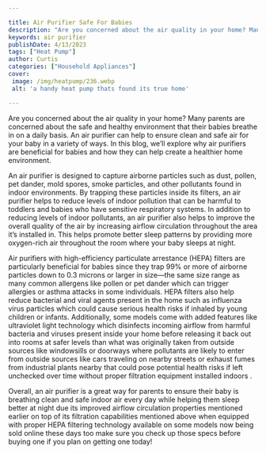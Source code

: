 ```yaml
---

title: Air Purifier Safe For Babies
description: "Are you concerned about the air quality in your home? Many parents are concerned about the safe and healthy environment that their...see more"
keywords: air purifier
publishDate: 4/13/2023
tags: ["Heat Pump"]
author: Curtis
categories: ["Household Appliances"]
cover: 
 image: /img/heatpump/236.webp
 alt: 'a handy heat pump thats found its true home'

---
```


Are you concerned about the air quality in your home? Many parents are concerned about the safe and healthy environment that their babies breathe in on a daily basis. An air purifier can help to ensure clean and safe air for your baby in a variety of ways. In this blog, we’ll explore why air purifiers are beneficial for babies and how they can help create a healthier home environment.

An air purifier is designed to capture airborne particles such as dust, pollen, pet dander, mold spores, smoke particles, and other pollutants found in indoor environments. By trapping these particles inside its filters, an air purifier helps to reduce levels of indoor pollution that can be harmful to toddlers and babies who have sensitive respiratory systems. In addition to reducing levels of indoor pollutants, an air purifier also helps to improve the overall quality of the air by increasing airflow circulation throughout the area it’s installed in. This helps promote better sleep patterns by providing more oxygen-rich air throughout the room where your baby sleeps at night.

Air purifiers with high-efficiency particulate arrestance (HEPA) filters are particularly beneficial for babies since they trap 99% or more of airborne particles down to 0.3 microns or larger in size—the same size range as many common allergens like pollen or pet dander which can trigger allergies or asthma attacks in some individuals. HEPA filters also help reduce bacterial and viral agents present in the home such as influenza virus particles which could cause serious health risks if inhaled by young children or infants. Additionally, some models come with added features like ultraviolet light technology which disinfects incoming airflow from harmful bacteria and viruses present inside your home before releasing it back out into rooms at safer levels than what was originally taken from outside sources like windowsills or doorways where pollutants are likely to enter from outside sources like cars traveling on nearby streets or exhaust fumes from industrial plants nearby that could pose potential health risks if left unchecked over time without proper filtration equipment installed indoors . 

Overall, an air purifier is a great way for parents to ensure their baby is breathing clean and safe indoor air every day while helping them sleep better at night due its improved airflow circulation properties mentioned earlier on top of its filtration capabilities mentioned above when equipped with proper HEPA filtering technology available on some models now being sold online these days too make sure you check up those specs before buying one if you plan on getting one today!
